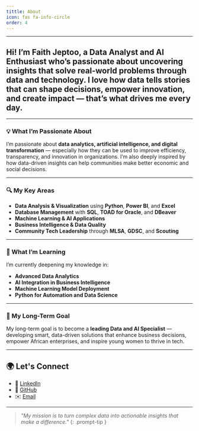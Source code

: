 ```yaml
---
tittle: About
icon: fas fa-info-circle
order: 4
---
```



---
Hi! I’m **Faith Jeptoo**, a **Data Analyst and AI Enthusiast** who’s passionate about **uncovering insights that solve real-world problems** through data and technology. I love how data tells stories that can shape decisions, empower innovation, and create impact — that’s what drives me every day.
---

---

### 💡 What I’m Passionate About  
I’m passionate about **data analytics, artificial intelligence, and digital transformation** — especially how they can be used to improve efficiency, transparency, and innovation in organizations. I’m also deeply inspired by how data-driven insights can help communities make better economic and social decisions.  

---

### 🔍 My Key Areas  
- **Data Analysis & Visualization** using **Python**, **Power BI**, and **Excel**  
- **Database Management** with **SQL**, **TOAD for Oracle**, and **DBeaver**  
- **Machine Learning & AI Applications**  
- **Business Intelligence & Data Quality**  
- **Community Tech Leadership** through **MLSA**, **GDSC**, and **Scouting**  

---

### 📘 What I’m Learning  
I’m currently deepening my knowledge in:
- **Advanced Data Analytics**  
- **AI Integration in Business Intelligence**    
- **Machine Learning Model Deployment**  
- **Python for Automation and Data Science**  

---

### 🚀 My Long-Term Goal  
My long-term goal is to become a **leading Data and AI Specialist** — developing smart, data-driven solutions that enhance business decisions, empower African enterprises, and inspire young women to thrive in tech.  

---

## 🌍 Let's Connect
- 💼 [LinkedIn](https://www.linkedin.com/in/faith-jeptoo)  
- 🐙 [GitHub](https://github.com/faithjeptoo)  
- ✉️ [Email](mailto:jeptoofaithkibowen@gmail.com)

---
> *"My mission is to turn complex data into actionable insights that make a difference."*
{: .prompt-tip }



